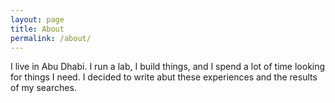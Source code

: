 ```yaml
---
layout: page
title: About
permalink: /about/
---
```


I live in Abu Dhabi. I run a lab, I build things, and I spend a lot of time looking for things I need. I decided to write abut these experiences and the results of my searches.
